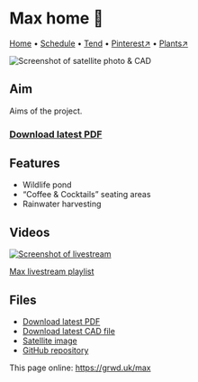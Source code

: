 # Max home 🏡

[Home](https://grwd.uk/max/) • [Schedule](https://grwd.uk/max/schedule) • [Tend](https://grwd.uk/max/tend) • [Pinterest↗](https://pinterest.co.uk/NatureWorksGarden/max) • [Plants↗](https://bit.ly/max-plants)

![Screenshot of satellite photo & CAD](https://res.cloudinary.com/growdigital/image/upload/w_320/v1637764609/clifftop/clifftop-0.6-screenshot.jpg)

## Aim

Aims of the project.

### [Download latest PDF](https://github.com/growdigital/max/raw/main/max.pdf)

## Features

* Wildlife pond
* “Coffee & Cocktails” seating areas
* Rainwater harvesting

## Videos

[![Screenshot of livestream](https://res.cloudinary.com/growdigital/image/upload/w_320/v1638362351/clifftop/clifftop-livestream.jpg)](https://bit.ly/max-playlist)

[Max livestream playlist](https://bit.ly/max-playlist)

## Files

* [Download latest PDF](https://github.com/growdigital/max/raw/main/max.pdf)
* [Download latest CAD file](https://downgit.github.io/#/home?url=https://github.com/growdigital/max/blob/main/max.dxf)
* [Satellite image](https://github.com/growdigital/max/raw/main/satellite.jpg)
* [GitHub repository](https://github.com/growdigital/max)

This page online: <https://grwd.uk/max>
